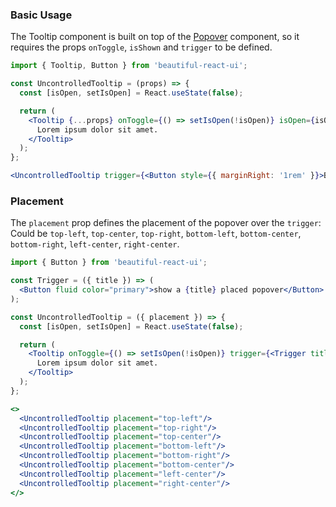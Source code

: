 ### Basic Usage

The Tooltip component is built on top of the [Popover](#/Components/Elements/Popover) component, so it 
requires the props `onToggle`, `isShown` and `trigger` to be defined.
<br/>

```jsx
import { Tooltip, Button } from 'beautiful-react-ui';

const UncontrolledTooltip = (props) => {
  const [isOpen, setIsOpen] = React.useState(false); 

  return (
    <Tooltip {...props} onToggle={() => setIsOpen(!isOpen)} isOpen={isOpen}>
      Lorem ipsum dolor sit amet.
    </Tooltip>
  );
};

<UncontrolledTooltip trigger={<Button style={{ marginRight: '1rem' }}>Button trigger, hover me</Button>} />
```

### Placement

The `placement` prop defines the placement of the popover over the `trigger`:
Could be `top-left`, `top-center`, `top-right`, `bottom-left`, `bottom-center`, `bottom-right`, `left-center`, `right-center`.


```jsx
import { Button } from 'beautiful-react-ui';

const Trigger = ({ title }) => (
  <Button fluid color="primary">show a {title} placed popover</Button>
);

const UncontrolledTooltip = ({ placement }) => {
  const [isOpen, setIsOpen] = React.useState(false); 

  return (
    <Tooltip onToggle={() => setIsOpen(!isOpen)} trigger={<Trigger title={placement} />} placement={placement} isOpen={isOpen}>
      Lorem ipsum dolor sit amet.
    </Tooltip>
  );
};

<>
  <UncontrolledTooltip placement="top-left"/>
  <UncontrolledTooltip placement="top-right"/>
  <UncontrolledTooltip placement="top-center"/>
  <UncontrolledTooltip placement="bottom-left"/>
  <UncontrolledTooltip placement="bottom-right"/>
  <UncontrolledTooltip placement="bottom-center"/>
  <UncontrolledTooltip placement="left-center"/>
  <UncontrolledTooltip placement="right-center"/>
</>
```
